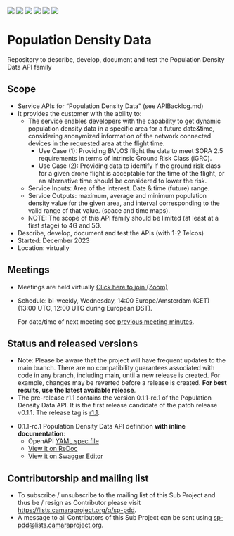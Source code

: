 <a href="https://github.com/camaraproject/PopulationDensityData/commits/" title="Last Commit"><img src="https://img.shields.io/github/last-commit/camaraproject/PopulationDensityData?style=plastic"></a>
<a href="https://github.com/camaraproject/PopulationDensityData/issues" title="Open Issues"><img src="https://img.shields.io/github/issues/camaraproject/PopulationDensityData?style=plastic"></a>
<a href="https://github.com/camaraproject/PopulationDensityData/pulls" title="Open Pull Requests"><img src="https://img.shields.io/github/issues-pr/camaraproject/PopulationDensityData?style=plastic"></a>
<a href="https://github.com/camaraproject/PopulationDensityData/graphs/contributors" title="Contributors"><img src="https://img.shields.io/github/contributors/camaraproject/PopulationDensityData?style=plastic"></a>
<a href="https://github.com/camaraproject/PopulationDensityData" title="Repo Size"><img src="https://img.shields.io/github/repo-size/camaraproject/PopulationDensityData?style=plastic"></a>
<a href="https://github.com/camaraproject/PopulationDensityData/blob/main/LICENSE" title="License"><img src="https://img.shields.io/badge/License-Apache%202.0-green.svg?style=plastic"></a>

# Population Density Data
Repository to describe, develop, document and test the Population Density Data API family

## Scope
* Service APIs for “Population Density Data” (see APIBacklog.md)  
* It provides the customer with the ability to:  
  * The service enables developers with the capability to get dynamic population density data in a specific area for a future date&time, considering anonymized information of the network connected devices in the requested area at the flight time.
    * Use Case (1): Providing BVLOS flight the data to meet SORA 2.5 requirements in terms of intrinsic Ground Risk Class (iGRC).
    * Use Case (2): Providing data to identify if the ground risk class for a given drone flight is acceptable for the time of the flight, or an alternative time should be considered to lower the risk.
  * Service Inputs: Area of the interest. Date & time (future) range.
  * Service Outputs: maximum, average and minimum population density value for the given area, and interval corresponding to the valid range of that value. (space and time maps).
  * NOTE: The scope of this API family should be limited (at least at a first stage) to 4G and 5G.  
* Describe, develop, document and test the APIs (with 1-2 Telcos)  
* Started: December 2023
* Location: virtually  

## Meetings
* Meetings are held virtually [Click here to join (Zoom)](https://zoom-lfx.platform.linuxfoundation.org/meeting/95956472717?password=e4e7e889-ffb8-4fac-9e9d-d9adcaf2e711)
* Schedule: bi-weekly, Wednesday, 14:00 Europe/Amsterdam (CET) (13:00 UTC, 12:00 UTC during European DST).

  For date/time of next meeting see [previous meeting minutes](https://github.com/camaraproject/PopulationDensityData/tree/main/documentation/MeetingMinutes).

## Status and released versions

* Note: Please be aware that the project will have frequent updates to the main branch. There are no compatibility guarantees associated with code in any branch, including main, until a new release is created. For example, changes may be reverted before a release is created. **For best results, use the latest available release**.
* The pre-release r1.1 contains the version 0.1.1-rc.1 of the Population Density Data API. It is the first release candidate of the patch release v0.1.1. The release tag is [r1.1](https://github.com/camaraproject/PopulationDensityData/tree/r1.1).
- 0.1.1-rc.1 Population Density Data API definition **with inline documentation**:
  - OpenAPI [YAML spec file](https://github.com/camaraproject/PopulationDensityData/blob/r1.1/code/API_definitions/population-density-data.yaml)
  - [View it on ReDoc](https://redocly.github.io/redoc/?url=https://raw.githubusercontent.com/camaraproject/PopulationDensityData/r1.1/code/API_definitions/population-density-data.yaml&nocors)
  - [View it on Swagger Editor](https://editor.swagger.io/?url=https://raw.githubusercontent.com/camaraproject/PopulationDensityData/r1.1/code/API_definitions/population-density-data.yaml)

## Contributorship and mailing list
* To subscribe / unsubscribe to the mailing list of this Sub Project and thus be / resign as Contributor please visit <https://lists.camaraproject.org/g/sp-pdd>.
* A message to all Contributors of this Sub Project can be sent using <sp-pdd@lists.camaraproject.org>.
